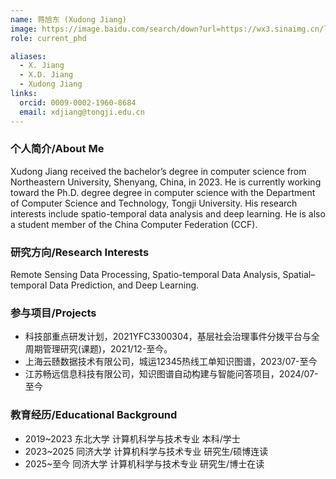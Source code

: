 ```yaml
---
name: 蒋旭东 (Xudong Jiang)
image: https://image.baidu.com/search/down?url=https://wx3.sinaimg.cn/large/008K2OkEly1i3435woy2qj30u013z0wr.jpg
role: current_phd

aliases:
  - X. Jiang
  - X.D. Jiang
  - Xudong Jiang
links:
  orcid: 0009-0002-1960-8684
  email: xdjiang@tongji.edu.cn
---
```


### 个人简介/About Me
Xudong Jiang received the bachelor’s degree in computer science from Northeastern University, Shenyang, China, in 2023. He is currently working toward the Ph.D. degree degree in computer science with the Department of Computer Science and Technology, Tongji University. His research interests include spatio-temporal data analysis and deep learning. He is also a student member of the China Computer Federation (CCF).

### 研究方向/Research Interests
Remote Sensing Data Processing, Spatio-temporal Data Analysis, Spatial–temporal Data Prediction, and Deep Learning.

### 参与项目/Projects
- 科技部重点研发计划，2021YFC3300304，基层社会治理事件分拨平台与全周期管理研究(课题)，2021/12-至今。
- 上海云赜数据技术有限公司，城运12345热线工单知识图谱，2023/07-至今
- 江苏畅远信息科技有限公司，知识图谱自动构建与智能问答项目，2024/07-至今

### 教育经历/Educational Background
- 2019~2023 东北大学 计算机科学与技术专业 本科/学士
- 2023~2025 同济大学 计算机科学与技术专业 研究生/硕博连读
- 2025~至今 同济大学 计算机科学与技术专业 研究生/博士在读

